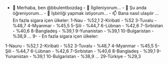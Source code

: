 - 👋 Merhaba, ben @bbulentbozdag - 👀 İlgileniyorum... - 🌱 Şu anda öğreniyorum... - 💞 İşbirliği yapmak istiyorum... - 📫 Bana nasıl ulaşılır ...  En fazla sigara içen ülkeler:  1-Nau - %52,1 2-Kiribati - %52 3-Tuvalu - %48,7 4-Myanmar - %45,5 5-Şili - %44,7 6-Lübnan - %42,6 7-Sırbistan - %40,6 8-Bangladeş - %39,1 9-Yunanistan - %39,1 10-Bulgaristan - %38,9 ... 9- - <!--- bbulentbozdag/bbulentbozdag, GitHub profilinizde `README.md` (bu dosya) göründüğü için ✨ özel bir ✨ deposudur. Değişikliklerinize göz atmak için Önizleme bağlantısını tıklayabilirsiniz. ---> En fazla sigara içen ülkeler: 

1-Nauru - %52,1
2-Kiribati - %52
3-Tuvalu - %48,7
4-Myanmar - %45,5
5-Şili - %44,7
6-Lübnan - %42,6
7-Sırbistan - %40,6
8-Bangladeş - %39,1
9-Yunanistan - %39,1
10-Bulgaristan - %38,9 
…
29-Türkiye - %29,3
